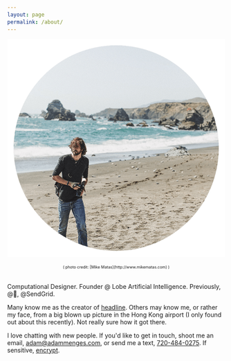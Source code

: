 ```yaml
---
layout: page
permalink: /about/
---
```


![mike](/images/circle-mike-me.png)
<center><div style="font-size: 9px">( photo credit: [Mike Matas](http://www.mikematas.com) )</div></center>

<br />

Computational Designer. Founder @ Lobe Artificial Intelligence. Previously, @, @SendGrid.

Many know me as the creator of [headline](http://headline.adammenges.com). Others may know me, or rather my face, from a big blown up picture in the Hong Kong airport (I only found out about this recently). Not really sure how it got there.

I love chatting with new people. If you'd like to get in touch, shoot me an email, <adam@adammenges.com>, or send me a text, [720-484-0275](sms:720-484-0275). If sensitive, [encrypt](https://keybase.io/adammenges).
